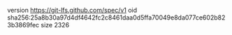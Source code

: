 version https://git-lfs.github.com/spec/v1
oid sha256:25a8b30a97d4df4642fc2c8461daa0d5ffa70049e8da077ce602b823b3869fec
size 2326
